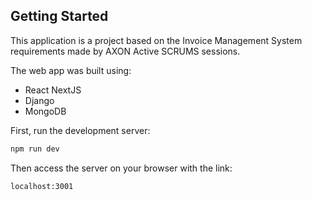 ## Getting Started

This application is a project based on the Invoice Management System requirements made by AXON Active SCRUMS sessions.

The web app was built using:
- React NextJS
- Django
- MongoDB

First, run the development server:

```bash
npm run dev
```

Then access the server on your browser with the link:
```
localhost:3001
```
